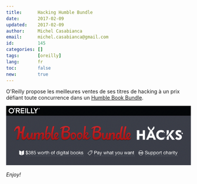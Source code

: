```yaml
---
title:      Hacking Humble Bundle
date:       2017-02-09
updated:    2017-02-09
author:     Michel Casabianca
email:      michel.casabianca@gmail.com
id:         145
categories: []
tags:       [oreilly]
lang:       fr
toc:        false
new:        true
---
```


O'Reilly propose les meilleures ventes de ses titres de hacking à un prix
défiant toute concurrence dans un 
[Humble Book Bundle](https://www.humblebundle.com/books/hacks-book-bundle).

<!--more-->

![](hacking-bundle.png)

*Enjoy!*
